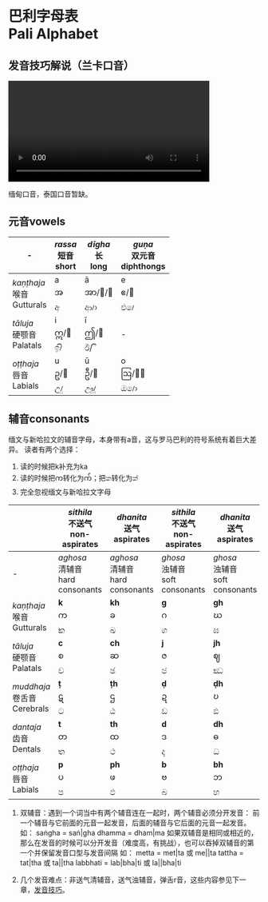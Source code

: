 # 巴利字母表<br>Pali Alphabet
## 发音技巧解说（兰卡口音）
<video controls="controls" style="width: 80%;">
  <source src="https://assets-hk.wikipali.org/video/发音技巧点拨.mp4" type="video/mp4" ></source>
  Video not playing? <a href="https://assets-hk.wikipali.org/video/发音技巧点拨.mp4">Download file</a> instead.
</video>

缅甸口音，泰国口音暂缺。

## 元音vowels
|-|*rassa*<br>短音<br>short|*dīgha*<br>长<br>long|*guṇa*<br>双元音<br>diphthongs|
|-|-|-|-|
|*kaṇṭhaja*<br>喉音<br>Gutturals|a<br>အ<br>අ|ā<br>အာ/ာ/ါ<br>ආ/ා|e<br>ဧ/ေ<br>එ/ෙ|
|*tāluja*<br>硬颚音<br>Palatals|i<br>ဣ/ိ<br>ඉ/ි|ī<br>ဤ/ီ<br>ඊ/ ී|-|
|*oṭṭhaja*<br>唇音<br>Labials|u<br>ဥ/ု<br>උ/ු|ū<br>ဦ/ူ<br>ඌ/ූ|o<br>ဩ/ော<br>ඔ/ො|

## 辅音consonants
缅文与新哈拉文的辅音字母，本身带有a音，这与罗马巴利的符号系统有着巨大差异。
读者有两个选择：
1. 读的时候把k补充为ka
2. 读的时候把က转化为က်；把ක转化为ක්
3. 完全忽视缅文与新哈拉文字母

||*sithila*<br>不送气<br>non-aspirates|*dhanita*<br>送气<br>aspirates|*sithila*<br>不送气<br>non-aspirates|*dhanita*<br>送气<br>aspirates|*vagganta*<br>鼻音<br>nasals||咝音<br>Sibilant|
|-|-|-|-|-|-|-|-|
|-|*aghosa*<br>清辅音<br>hard consonants|*aghosa*<br>清辅音<br>hard consonants|*ghosa*<br>浊辅音<br>soft consonants|*ghosa*<br>浊辅音<br>soft consonants|*ghosa*<br>浊辅音<br>soft consonants|*ghosa*<br>浊辅音<br>soft consonants|*aghosa*<br>清辅音<br>hard consonants|
|*kaṇṭhaja*<br>喉音<br>Gutturals|**k**<br>က<br>ක|**kh**<br>ခ<br>ඛ|**g**<br>ဂ<br>ග|**gh**<br>ဃ<br>ඝ|**ṅ**<br>င<br>ඞ|**h**<br>ဟ<br>හ||
|*tāluja*<br>硬颚音<br>Palatals|**c**<br>စ<br>ච|**ch**<br>ဆ<br>ඡ|**j**<br>ဇ<br>ජ|**jh**<br>ဈ<br>ඣ|**ñ**<br>ဉ<br>ඤ|**y**<br>ယ<br>ය||
|*muddhaja*<br>卷舌音<br>Cerebrals|**ṭ**<br>ဋ<br>ට|**ṭh**<br>ဌ<br>ඨ|**ḍ**<br>ဍ<br>ඩ|**ḍh**<br>ဎ<br>ඪ|**ṇ**<br>ဏ<br>ණ|**r/ḷ**<br>ရ/ဠ<br>ර/ළ||
|*dantaja*<br>齿音<br>Dentals|**t**<br>တ<br>ත|**th**<br>ထ<br>ථ|**d**<br>ဒ<br>ද|**dh**<br>ဓ<br>ධ|**n**<br>န<br>න|**l**<br>လ<br>ල|**s**<br>သ<br>ස|
|*oṭṭhaja*<br>唇音<br>Labials|**p**<br>ပ<br>ප|**ph**<br>ဖ<br>ඵ|**b**<br>ဗ<br>බ|**bh**<br>ဘ<br>භ|**m**<br>မ<br>ම|**v**<br>ဝ<br>ව||

1. 双辅音：遇到一个词当中有两个辅音连在一起时，两个辅音必须分开发音：
前一个辅音与它前面的元音一起发音，后面的辅音与它后面的元音一起发音。
如：
saṅgha = saṅ|gha
dhamma = dham|ma
如果双辅音是相同或相近的，那么在发音的时候可以分开发音（难度高，有挑战），也可以吞掉双辅音的第一个并保留发音口型与发音间隔
如：
metta = met|ta 或 me||ta
tattha = tat|tha 或 ta||tha
labbhati = lab|bha|ti 或 la||bha|ti

1. 几个发音难点：非送气清辅音，送气浊辅音，弹舌r音，这些内容参见下一章，[发音技巧](../pronounciation/rule.md)。